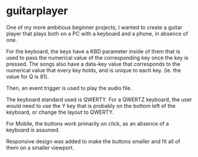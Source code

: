 # guitarplayer

One of my more ambitious beginner projects, I wanted to create a guitar player that plays both on a PC with a keyboard and a phone, in absence of one.

For the keyboard, the keys have a KBD parameter inside of them that is used to pass the numerical value of the corresponding key once the key is pressed. The songs also have a data-key value that corresponds to the numerical value that every key holds, and is unique to each key. (ie. the value for Q is 81).
  
Then, an event trigger is used to play the audio file.
  
  The keyboard standard used is QWERTY. For a QWERTZ keyboard, the user would need to use the Y key that is probably on the bottom left of the keyboard, or change the layout to QWERTY.

  For Mobile, the buttons work primarily on click, as an absence of a keyboard is assumed.
  
  Responsive design was added to make the buttons smaller and fit all of them on a smaller viewport.
